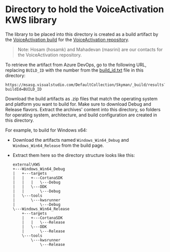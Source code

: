 # Directory to hold the VoiceActivation KWS library

The library to be placed into this directory is created as a build artifact by the [VoiceActivation build](https://msasg.visualstudio.com/DefaultCollection/Skyman/_build?definitionId=5811&_a=summary) for the [VoiceActivation repository](https://msasg.visualstudio.com/DefaultCollection/Skyman/_git/f37b18b2-460d-4955-af8b-d22e2e5a5920?version=GBmaster).

> Note: Hosam (hosamk) and Mahadevan (masrini) are our contacts for the VoiceActivation repository.

To retrieve the artifact from Azure DevOps, go to the following URL, replacing `BUILD_ID` with the number from the [build\_id.txt](build_id.txt) file in this directory:

    https://msasg.visualstudio.com/DefaultCollection/Skyman/_build/results?buildId=BUILD_ID

Download the build artifacts as .zip files that match the operating system and platform you want to build for.
Make sure to download Debug and Release flavors.
Extract the archives' content into this directory, so folders for operating system, architecture, and build configuration are created in this directory.

For example, to build for Windows x64:

* Download the artifacts named `Windows_Win64_Debug` and `Windows_Win64_Release` from the build page.
* Extract them here so the directory structure looks like this:

  ```
  external\KWS
  +---Windows_Win64_Debug
  |   +---targets
  |   |   +---CortanaSDK
  |   |   |   \---Debug
  |   |   \---DDK
  |   |       \---Debug
  |   \---tools
  |       \---kwsrunner
  |           \---Debug
  \---Windows_Win64_Release
      +---targets
      |   +---CortanaSDK
      |   |   \---Release
      |   \---DDK
      |       \---Release
      \---tools
          \---kwsrunner
              \---Release
  ```
